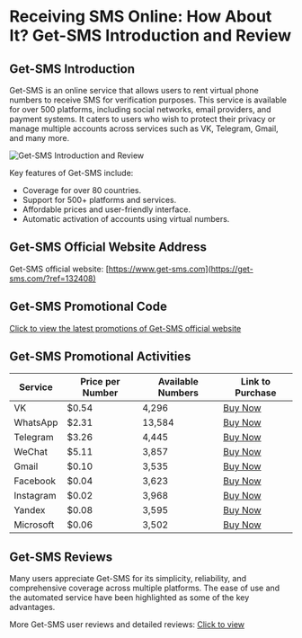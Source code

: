 # Receiving SMS Online: How About It? Get-SMS Introduction and Review

## Get-SMS Introduction
Get-SMS is an online service that allows users to rent virtual phone numbers to receive SMS for verification purposes. This service is available for over 500 platforms, including social networks, email providers, and payment systems. It caters to users who wish to protect their privacy or manage multiple accounts across services such as VK, Telegram, Gmail, and many more.

![Get-SMS Introduction and Review](https://github.com/user-attachments/assets/43893b15-421e-429e-9c9d-0c6fc1d9141e)

Key features of Get-SMS include:
- Coverage for over 80 countries.
- Support for 500+ platforms and services.
- Affordable prices and user-friendly interface.
- Automatic activation of accounts using virtual numbers.

## Get-SMS Official Website Address
Get-SMS official website: [https://www.get-sms.com](https://get-sms.com/?ref=132408)

## Get-SMS Promotional Code

[Click to view the latest promotions of Get-SMS official website](https://get-sms.com/?ref=132408)

## Get-SMS Promotional Activities

| Service       | Price per Number | Available Numbers | Link to Purchase                        |
|---------------|------------------|-------------------|-----------------------------------------|
| VK            | $0.54            | 4,296             | [Buy Now](https://get-sms.com/?ref=132408)      |
| WhatsApp      | $2.31            | 13,584            | [Buy Now](https://get-sms.com/?ref=132408)      |
| Telegram      | $3.26            | 4,445             | [Buy Now](https://get-sms.com/?ref=132408)      |
| WeChat        | $5.11            | 3,857             | [Buy Now](https://get-sms.com/?ref=132408)      |
| Gmail         | $0.10            | 3,535             | [Buy Now](https://get-sms.com/?ref=132408)      |
| Facebook      | $0.04            | 3,623             | [Buy Now](https://get-sms.com/?ref=132408)      |
| Instagram     | $0.02            | 3,968             | [Buy Now](https://get-sms.com/?ref=132408)      |
| Yandex        | $0.08            | 3,595             | [Buy Now](https://get-sms.com/?ref=132408)      |
| Microsoft     | $0.06            | 3,502             | [Buy Now](https://get-sms.com/?ref=132408)      |

## Get-SMS Reviews
Many users appreciate Get-SMS for its simplicity, reliability, and comprehensive coverage across multiple platforms. The ease of use and the automated service have been highlighted as some of the key advantages.

More Get-SMS user reviews and detailed reviews: [Click to view](https://get-sms.com/?ref=132408)
